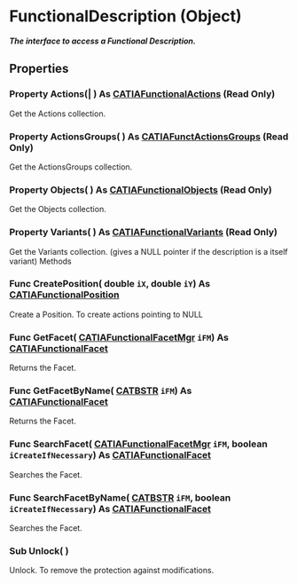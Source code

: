 # FunctionalDescription (Object)

**_The interface to access a Functional Description._**

## Properties

### Property **Actions**(| ) As [CATIAFunctionalActions](../CATFunctSystemItf/interface_FunctionalActions_62210.md) (Read Only)

   Get the Actions collection.  
### Property **ActionsGroups**( ) As [CATIAFunctActionsGroups](../CATFunctSystemItf/interface_FunctActionsGroups_70306.md) (Read Only)

   Get the ActionsGroups collection.  
### Property **Objects**( ) As [CATIAFunctionalObjects](../CATFunctSystemItf/interface_FunctionalObjects_61835.md) (Read Only)

   Get the Objects collection.  
### Property **Variants**( ) As [CATIAFunctionalVariants](../CATFunctSystemItf/interface_FunctionalVariants_70232.md) (Read Only)

   Get the Variants collection.  (gives a NULL pointer if the description is a itself variant)  Methods

### Func **CreatePosition**( double  `iX`,  double  `iY`) As [CATIAFunctionalPosition](../CATFunctSystemItf/interface_FunctionalPosition_70756.md)

   Create a Position.  To create actions pointing to NULL  
### Func **GetFacet**( [CATIAFunctionalFacetMgr](../CATFunctSystemItf/interface_FunctionalFacetMgr_67280.md)  `iFM`) As [CATIAFunctionalFacet](../CATFunctSystemItf/interface_FunctionalFacet_47340.md)

   Returns the Facet.  
### Func **GetFacetByName**( [CATBSTR](../System/typedef_CATBSTR_8129.md)  `iFM`) As [CATIAFunctionalFacet](../CATFunctSystemItf/interface_FunctionalFacet_47340.md)

   Returns the Facet.  
### Func **SearchFacet**( [CATIAFunctionalFacetMgr](../CATFunctSystemItf/interface_FunctionalFacetMgr_67280.md)  `iFM`,  boolean  `iCreateIfNecessary`) As [CATIAFunctionalFacet](../CATFunctSystemItf/interface_FunctionalFacet_47340.md)

   Searches the Facet.  
### Func **SearchFacetByName**( [CATBSTR](../System/typedef_CATBSTR_8129.md)  `iFM`,  boolean  `iCreateIfNecessary`) As [CATIAFunctionalFacet](../CATFunctSystemItf/interface_FunctionalFacet_47340.md)

   Searches the Facet.  
### Sub **Unlock**( )

   Unlock.  To remove the protection against modifications.